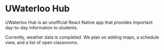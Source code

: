 # UWaterloo Hub

UWaterloo Hub is an unofficial React Native app that provides important day-to-day information to students. 

Currently, weather data is completed. We plan on adding maps, a schedule view, and a list of open classrooms.

